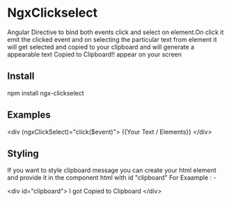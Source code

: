 # NgxClickselect

Angular Directive to bind both events click and select on element.On click it emit the clicked event and on selecting the particular text from element it will get selected and copied to your clipboard and will generate a appearable text Copied to Clipboard!! appear on your screen

## Install

npm install ngx-clickselect

## Examples

<div className="Box-header">
  &#60;div &#40;ngxClickSelect&#41;="click&#40;$event&#41;"&#62; {{Your Text / Elements}} &#60;/div&#62;
</div>

## Styling

If you want to style clipboard message you can create your html element and provide it in the component html with id "clipboard"
For Exaample : -

<div className="Box-header">
  &#60;div id="clipboard"&#62; I got Copied to Clipboard &#60;/div&#62;
</div>
